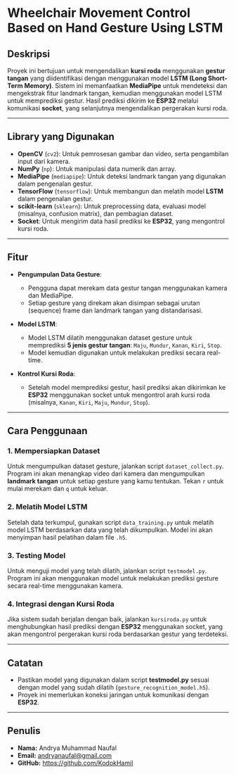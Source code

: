 # Wheelchair Movement Control Based on Hand Gesture Using LSTM

## Deskripsi
Proyek ini bertujuan untuk mengendalikan **kursi roda** menggunakan **gestur tangan** yang diidentifikasi dengan menggunakan model **LSTM (Long Short-Term Memory)**. Sistem ini memanfaatkan **MediaPipe** untuk mendeteksi dan mengekstrak fitur landmark tangan, kemudian menggunakan model LSTM untuk memprediksi gestur. Hasil prediksi dikirim ke **ESP32** melalui komunikasi **socket**, yang selanjutnya mengendalikan pergerakan kursi roda.

---

## Library yang Digunakan
- **OpenCV** (`cv2`): Untuk pemrosesan gambar dan video, serta pengambilan input dari kamera.
- **NumPy** (`np`): Untuk manipulasi data numerik dan array.
- **MediaPipe** (`mediapipe`): Untuk deteksi landmark tangan yang digunakan dalam pengenalan gestur.
- **TensorFlow** (`tensorflow`): Untuk membangun dan melatih model **LSTM** dalam pengenalan gestur.
- **scikit-learn** (`sklearn`): Untuk preprocessing data, evaluasi model (misalnya, confusion matrix), dan pembagian dataset.
- **Socket**: Untuk mengirim data hasil prediksi ke **ESP32**, yang mengontrol kursi roda.

---

## Fitur
- **Pengumpulan Data Gesture**:
  - Pengguna dapat merekam data gestur tangan menggunakan kamera dan MediaPipe.
  - Setiap gesture yang direkam akan disimpan sebagai urutan (sequence) frame dan landmark tangan yang distandarisasi.

- **Model LSTM**:
  - Model LSTM dilatih menggunakan dataset gesture untuk memprediksi **5 jenis gestur tangan**: `Maju`, `Mundur`, `Kanan`, `Kiri`, `Stop`.
  - Model kemudian digunakan untuk melakukan prediksi secara real-time.

- **Kontrol Kursi Roda**:
  - Setelah model memprediksi gestur, hasil prediksi akan dikirimkan ke **ESP32** menggunakan socket untuk mengontrol arah kursi roda (misalnya, `Kanan`, `Kiri`, `Maju`, `Mundur`, `Stop`).

---

## Cara Penggunaan

### 1. **Mempersiapkan Dataset**
Untuk mengumpulkan dataset gesture, jalankan script `dataset_collect.py`. Program ini akan menangkap video dari kamera dan mengumpulkan **landmark tangan** untuk setiap gesture yang kamu tentukan. Tekan `r` untuk mulai merekam dan `q` untuk keluar.

### 2. **Melatih Model LSTM**
Setelah data terkumpul, gunakan script `data_training.py` untuk melatih model LSTM berdasarkan data yang telah dikumpulkan. Model ini akan menyimpan hasil pelatihan dalam file `.h5`.

### 3. **Testing Model**
Untuk menguji model yang telah dilatih, jalankan script `testmodel.py`. Program ini akan menggunakan model untuk melakukan prediksi gesture secara real-time menggunakan kamera.

### 4. **Integrasi dengan Kursi Roda**
Jika sistem sudah berjalan dengan baik, jalankan `kursiroda.py` untuk menghubungkan hasil prediksi dengan **ESP32** menggunakan socket, yang akan mengontrol pergerakan kursi roda berdasarkan gestur yang terdeteksi.

---

## Catatan
- Pastikan model yang digunakan dalam script **testmodel.py** sesuai dengan model yang sudah dilatih (`gesture_recognition_model.h5`).
- Proyek ini memerlukan koneksi jaringan untuk komunikasi dengan **ESP32**.

---

## Penulis
- **Nama:** Andrya Muhammad Naufal
- **Email:** andryanaufal@gmail.com
- **GitHub:** https://github.com/KodokHamil
